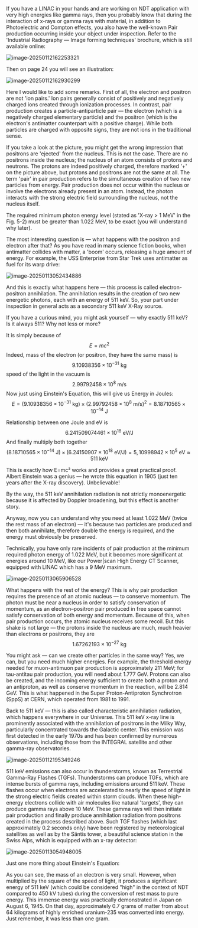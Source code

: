 If you have a LINAC in your hands and are working on NDT application with very high energies like gamma rays, then you probably know that during the interaction of x-rays or gamma rays with material, in addition to Photoelectric and Compton effects, you also have the well-known Pair production occurring inside your object under inspection. Refer to the 'Industrial Radiography — Image forming techniques' brochure, which is still available online:

![image-20250112162253321](assets/image-20250112162253321.png)

Then on page 24 you will see an illustration:

![image-20250112162930299](assets/image-20250112162930299.png)

Here I would like to add some remarks. First of all, the electron and positron are not 'ion pairs.' Ion pairs generally consist of positively and negatively charged ions created through ionization processes. In contrast, pair production creates a particle-antiparticle pair — the electron (which is a negatively charged elementary particle) and the positron (which is the electron's antimatter counterpart with a positive charge). While both particles are charged with opposite signs, they are not ions in the traditional sense.

If you take a look at the picture, you might get the wrong impression that positrons are 'ejected' from the nucleus. This is not the case. There are no positrons inside the nucleus; the nucleus of an atom consists of protons and neutrons. The protons are indeed positively charged, therefore marked '+' on the picture above, but protons and positrons are not the same at all. The term 'pair' in pair production refers to the simultaneous creation of two new particles from energy. Pair production does not occur within the nucleus or involve the electrons already present in an atom. Instead, the photon interacts with the strong electric field surrounding the nucleus, not the nucleus itself.

The required minimum photon energy level (stated as 'X-ray > 1 MeV' in the Fig. 5-2) must be greater than 1.022 MeV, to be exact (you will understand why later).

The most interesting question is — what happens with the positron and electron after that? As you have read in many science fiction books, when antimatter collides with matter, a 'boom' occurs, releasing a huge amount of energy. For example, the USS Enterprise from Star Trek uses antimatter as fuel for its warp drive:

![image-20250113052434886](assets/image-20250113052434886.png)

And this is exactly what happens here — this process is called electron-positron annihilation. The annihilation results in the creation of two new energetic photons, each with an energy of 511 keV. So, your part under inspection in general acts as a secondary 511 keV X-Ray source.

If you have a curious mind, you might ask yourself — why exactly 511 keV? Is it always 511? Why not less or more?

It is simply because of 
$$
E=mc^2
$$
Indeed, mass of the electron (or positron, they have the same mass) is 
$$
9.10938356 \times 10^{-31} \text{ kg}
$$
speed of the light in the vacuum is
$$
2.99792458 \times 10^{8} \text{ m/s}
$$
Now just using Einstein's Equation, this will give us Energy in Joules:
$$
E = (9.10938356 \times 10^{-31} \text{ kg}) \times (2.99792458 \times 10^{8} \text{ m/s})^2 = 8.18710565 \times 10^{-14} \text{ J}
$$

Relationship between one Joule and eV is 
$$
6.241509074461 \times 10^{18} \text{ eV/J}
$$
And finally multiply both together
$$
(8.18710565 \times 10^{-14} \text{ J}) \times (6.24150907 \times 10^{18} \text{ eV/J}) = 5,10998942 \times 10^{5} \text{ eV} \approx 511 \text{ keV}
$$

This is exactly how E=mc² works and provides a great practical proof. Albert Einstein was a genius — he wrote this equation in 1905 (just ten years after the X-ray discovery). Unbelievable!

By the way, the 511 keV annihilation radiation is not strictly monoenergetic because it is affected by Doppler broadening, but this effect is another story.

Anyway, now you can understand why you need at least 1.022 MeV (twice the rest mass of an electron) — it's because two particles are produced and then both annihilate, therefore double the energy is required, and the energy must obviously be preserved.

Technically, you have only rare incidents of pair production at the minimum required photon energy of 1.022 MeV, but it becomes more significant at energies around 10 MeV, like our Power|scan High Energy CT Scanner, equipped with LINAC which has a 9 MeV maximum. 

![image-20250113065906528](assets/image-20250113065906528.png)

What happens with the rest of the energy? This is why pair production requires the presence of an atomic nucleus — to conserve momentum. The photon must be near a nucleus in order to satisfy conservation of momentum, as an electron–positron pair produced in free space cannot satisfy conservation of both energy and momentum. Because of this, when pair production occurs, the atomic nucleus receives some recoil. But this shake is not large — the protons inside the nucleus are much, much heavier than electrons or positrons, they are
$$
1.67262193 \times 10^{-27} \text{ kg}
$$


You might ask — can we create other particles in the same way? Yes, we can, but you need much higher energies. For example, the threshold energy needed for muon-antimuon pair production is approximately 211 MeV; for tau-antitau pair production, you will need about 1.777 GeV. Protons can also be created, and the incoming energy sufficient to create both a proton and an antiproton, as well as conserve momentum in the reaction, will be 2.814 GeV. This is what happened in the Super Proton-Antiproton Synchrotron (SppS) at CERN, which operated from 1981 to 1991.

Back to 511 keV — this is also called characteristic annihilation radiation, which happens everywhere in our Universe. This 511 keV x-ray line is prominently associated with the annihilation of positrons in the Milky Way, particularly concentrated towards the Galactic center. This emission was first detected in the early 1970s and has been confirmed by numerous observations, including those from the INTEGRAL satellite and other gamma-ray observatories.

![image-20250112195349246](assets/image-20250112195349246.png)

511 keV emissions can also occur in thunderstorms, known as Terrestrial Gamma-Ray Flashes (TGFs). Thunderstorms can produce TGFs, which are intense bursts of gamma rays, including emissions around 511 keV. These flashes occur when electrons are accelerated to nearly the speed of light in the strong electric fields created within storm clouds. When these high-energy electrons collide with air molecules like natural 'targets', they can produce gamma rays above 10 MeV. These gamma rays will then initiate pair production and finally produce annihilation radiation from positrons created in the process described above. Such TGF flashes (which last approximately 0.2 seconds only) have been registered by meteorological satellites as well as by the Säntis tower, a beautiful science station in the Swiss Alps, which is equipped with an x-ray detector:

![image-20250113054948005](assets/image-20250113054948005.png)

Just one more thing about Einstein's Equation:

As you can see, the mass of an electron is very small. However, when multiplied by the square of the speed of light, it produces a significant energy of 511 keV (which could be considered "high" in the context of NDT compared to 450 kV tubes) during the conversion of rest mass to pure energy. This immense energy was practically demonstrated in Japan on August 6, 1945. On that day, approximately 0.7 grams of matter from about 64 kilograms of highly enriched uranium-235 was converted into energy. Just remember, it was less than one gram.
